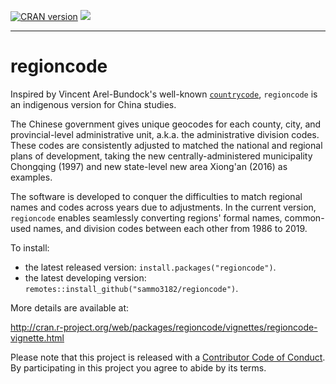 [![CRAN version](http://www.r-pkg.org/badges/version/regioncode)](https://cran.r-project.org/package=regioncode) ![](http://cranlogs.r-pkg.org/badges/grand-total/regioncode)

------------------------------------------------------------------------
regioncode
=========

Inspired by Vincent Arel-Bundock's well-known [`countrycode`](https://joss.theoj.org/papers/10.21105/joss.00848), `regioncode` is an indigenous version for China studies. 

The Chinese government gives unique geocodes for each county, city, and provincial-level administrative unit, a.k.a. the administrative division codes. These codes are consistently adjusted to matched the national and regional plans of development, taking the new centrally-administered municipality Chongqing (1997) and new state-level new area Xiong'an (2016) as examples.

The software is developed to conquer the difficulties to match regional names and codes across years due to adjustments. 
In the current version, `regioncode` enables seamlessly converting regions' formal names, common-used names, and division codes between each other from 1986 to 2019.

To install:

* the latest released version: `install.packages("regioncode")`.
* the latest developing version: `remotes::install_github("sammo3182/regioncode")`.

More details are available at:

http://cran.r-project.org/web/packages/regioncode/vignettes/regioncode-vignette.html


Please note that this project is released with a [Contributor Code of Conduct](https://github.com/sammo3182/regioncode/blob/master/CONDUCT.md). By participating in this project you agree to abide by its terms.
